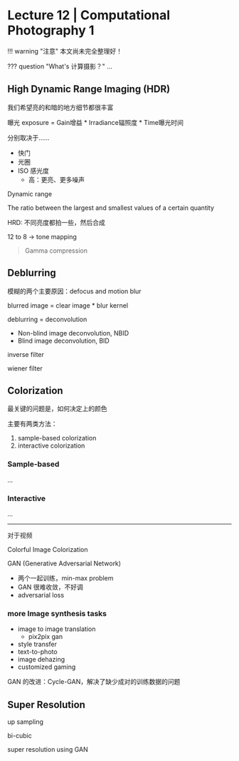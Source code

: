 # Lecture 12 | Computational Photography 1

!!! warning "注意"
    本文尚未完全整理好！

??? question "What's 计算摄影？"
    ...


## High Dynamic Range Imaging (HDR)

我们希望亮的和暗的地方细节都很丰富

曝光 exposure = Gain增益 * Irradiance辐照度 * Time曝光时间

分别取决于……

- 快门
- 光圈
- ISO 感光度
    - 高：更亮、更多噪声

Dynamic range

The ratio between the largest and smallest values of a certain quantity 

HRD: 不同亮度都拍一些，然后合成



12 to 8 -> tone mapping

> Gamma compression



## Deblurring

模糊的两个主要原因：defocus and motion blur

blurred image = clear image * blur kernel

deblurring = deconvolution

- Non-blind image deconvolution, NBID
- Blind image deconvolution, BID

inverse filter

wiener filter

## Colorization

最关键的问题是，如何决定上的颜色

主要有两类方法：

1. sample-based colorization
2. interactive colorization

### Sample-based 

...


### Interactive

...


---

对于视频

Colorful Image Colorization

GAN (Generative Adversarial Network)

- 两个一起训练，min-max problem  
- GAN 很难收敛，不好调
- adversarial loss


### more Image synthesis tasks

- image to image translation
    - pix2pix gan
- style transfer
- text-to-photo
- image dehazing
- customized gaming

GAN 的改进：Cycle-GAN，解决了缺少成对的训练数据的问题

## Super Resolution

up sampling

bi-cubic

super resolution using GAN



